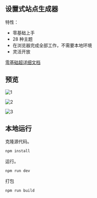 ## 设置式站点生成器

特性：  

- 零基础上手
- 28 种主题
- 在浏览器完成全部工作，不需要本地环境
- 灵活开放

[零基础超详细文档](https://daymd.netlify.app)  

## 预览

![1](https://jetzihan-img.oss-cn-beijing.aliyuncs.com/blog/20220830215225.png)  

![2](https://jetzihan-img.oss-cn-beijing.aliyuncs.com/blog/20220830215418.png)

![3](https://jetzihan-img.oss-cn-beijing.aliyuncs.com/blog/20220830150125.png)

## 本地运行

克隆源代码。  

```bash
npm install
```

运行。

```bash
npm run dev
```

打包

```bash
npm run build
```
